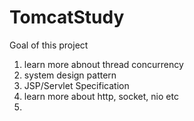 TomcatStudy
===========
Goal of this project
1. learn more abnout thread concurrency 
2. system design pattern
3. JSP/Servlet Specification
4. learn more about http, socket, nio etc
5. 
